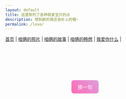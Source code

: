 ```yaml
---
layout: default
title: 这里陈列了各种我爱宝贝的点
description: 想到新的我还会补上的喔~
permalink: /love/
---
```


<nav>
  <a href="/">首页</a> |
  <a href="/photos">咱俩的照片</a> |
  <a href="/stories">咱俩的故事</a> |
  <a href="/future">咱俩的畅想</a> |
  <a href="/love">我爱你什么</a> |
</nav>

<style>
.love-note {
  width: 100%;
  border: none;
  background: none;
  resize: none;
  padding: 0;
  margin-bottom: 1.5em;
  font-size: 1.4em;
  line-height: 1.8;
  text-align: left;
  text-indent: 2em;
  font-family: "Segoe UI", "Comic Sans MS", cursive;
  
  /* 渐变文字 */
  background: linear-gradient(to right, #ff69b4, #dda0dd);
  -webkit-background-clip: text;
  -webkit-text-fill-color: transparent;
  
  /* 动画过渡 */
  transition: opacity 0.5s ease;
}
button {
  display: block;
  margin: 20px auto;
  padding: 10px 20px;
  font-size: 1.1em;
  border: none;
  border-radius: 8px;
  background: linear-gradient(45deg, #ff69b4, #dda0dd);
  color: white;
  cursor: pointer;
  transition: background 0.3s ease;
}
button:hover {
  background: linear-gradient(45deg, #dda0dd, #ff69b4);
}
</style>

<textarea id="loveText" class="love-note" readonly></textarea>
<button onclick="nextLoveNote()">换一句</button>

<script>
const loveNotes = [
  "我爱宝贝的眼睛，哭或笑的时候总是闪着惹人怜爱的光芒。",
  "我爱宝贝的嘴唇，软软的甜甜的像一块让人垂涎欲滴的软糖。",
  "我爱宝贝的睫毛，当我用脸蹭宝贝时，宝贝轻轻开合眼眸用睫毛挠我的脸。",
  "我爱宝贝的头发，永远带着一股令我安心的香气。",
  "我爱宝贝的脸颊，滑滑嫩嫩软软弹弹，我恨不得多长几张嘴来亲它。",
  "我爱宝贝的脖颈和锁骨，每次看到宝贝我都忍不住凑过去探索它们。",
  "我爱宝贝的舌尖，带着温润的液体和湿热的气息，我的心也被它给缠住了。",
  "我爱宝贝的手，纤纤如细枝，温润如良玉，摩挲宝贝的手掌心我希望能传递出我心中的爱意。",
  "我爱宝贝的指尖，它们从我的脸庞滑向我的胸膛时，我能感受到宝贝缠缠绵绵的爱。",
  "我爱宝贝的肌肤，当我抚摸它时，总有一阵凉丝丝的清爽，但我更希望能给它带来温暖。",
  "我爱宝贝的脊背，我用手抚摸时，宝贝便像受惊的猫一般扭动（好可爱(*╹▽╹*)）。",
  "我爱宝贝的腰肢，当我用手环抱着它，我感觉世界都在我的怀抱中。",
  "我爱宝贝的眼神，当它看向我时，投射出缠绵的依恋与爱欲，让我深深陷于其中。",
  "我爱宝贝的笑，明媚又温和，像寒冬时节投向文德楼的阳光，给我带来阵阵暖意。",
  "我爱宝贝的眼泪，当我第一次拭去宝贝眼角滑落的泪滴的那一刻，也代表我准备好接受宝贝所有的柔软。",
  "我爱宝贝的声音，有时坚毅，有时柔弱，将我的心来回拉扯，我为它魂不守舍。",
  "我爱宝贝的吻，多么美妙，我们释放着情感，一句话也不需要说，就静静地连接在一起，交换爱彼此的心。",
  "我爱宝贝的耳朵，当我凑近时，好似触碰了什么开关，宝贝整个人都变得酥软起来，勾着我继续探索宝贝。",
  "我爱宝贝的吻痕，在我身上留下了深深浅浅的痕迹，标榜宝贝的绝对权威，昭告所有其他人，我的身体和心灵都所属于宝贝",
  "我爱宝贝的认真，永远用心对待每个人和每件事，抱有世人不常有的钻研精神，从最开始的小小世界一路爬升到如今的广阔天地；说来惭愧，我一直在教宝贝如何偷懒，我却从宝贝身上学习如何努力；不过到目前看来，我们都在变得更好就行，不是吗？",
  "我爱宝贝的自信，哪怕你在遇到大场面依旧会紧张，但你一旦站上讲台，就好似站上了舞台一般自信，恣意散发宝贝的智慧和魅力，将排练了无数遍的讲词毫无停顿的呈现给台下的观众————我为宝贝叹服，也为宝贝感到深深的骄傲。",
  "我爱宝贝的看到我的那一瞬间，像一朵羞涩的花骨朵对着倾心的蜜蜂张开了花瓣，你会笑起来，会跑起来。那一刻我发觉幸福就应该这么简单。",
  "我爱宝贝的倔强，面对不公不退缩，总是抱有一颗善良和正义的心去面对这险恶的世界，更让我有勇气去与生活中的一切邪恶作斗争。",
  "我爱宝贝的纯真，虽然不精于人情世故，但带有纯粹的心灵，永远善良和真挚，以至于被许多人给默默利用都不自知；我会尽我全力保护宝贝，守护好这一份珍贵的纯真。",
  "我爱宝贝的聪慧，那些奇怪的公式，拗口的理论，莫名其妙的推导，到了宝贝手中，就变得那么轻松，相比之下，我的那些思维就真的很像小聪明。",
  "我爱宝贝的天赋异禀，宝贝接触到了新事物，哪怕一开始再不熟悉，经过一段时间的上手，总会变得熟悉甚至于精通。",
  "我爱宝贝的羞涩，当我们第一次牵手时，当我们刚在一起踏着月影闲逛时，当我第一次捧起你的脸端详你的美貌时，一抹羞红在你的脸上晕开，像是一个花骨朵一边抗拒，一边期待着绽开。",
  "我爱宝贝说“爱你！”，我也想说“爱你”，我也一直在说“爱你”，你应该知道我想说的不只是“爱你”……我想说的比这更多更真切，我对宝贝的爱已经突破了我语言系统的边界，但我还是要说“爱你”，就想宝贝也一直在说“爱你！”。",
  "我爱宝贝快乐的模样，游戏赢了，代码跑出来了，饭很好吃，靠着我很舒服，天气舒适……宝贝有很多理由变得很开心……看到你很开心，我也很开心(*^▽^*)。",
  "我爱宝贝的知情达理，有的时候，我会做错一些事，宝贝并不会一味地指责我，会和我好好沟通，然后解决问题，甚至还会反思自己，我觉得我很幸运，能有这么好的宝贝，也有点惭愧，为什么我没法像宝贝那么好；但我会不断努力的，我时刻提醒着自己去改变和进步，宝贝也能看到在我身上发生的种种变化；感谢宝贝一直对我这么包容；我很爱你。",
  "我爱宝贝的专注，上到学习科研，下到游戏拼豆，宝贝总是能安心坐下来，认认真真去做一件事；宝贝，有这样的品质，你做什么都会成功的！",
  "我爱宝贝的爱憎分明，对身边的人总是抱着善意，对自己讨厌的人也不会虚伪地假装融洽。",
  "我爱宝贝的孩子气，哪怕在其他人面前保持着形象，在我心里宝贝一直是个需要我宠爱的小女孩，宝贝会像小孩一样，因为一些小事开心或不开心，用头蹭我来凑得更近，故意耍小情绪让我来哄……（当然，只是在我面前）我也会好好宠宝贝的，既然是小女孩，那我要让宝贝做最幸福的那个。",
  "我爱宝贝的孝心，一直非常体贴叔叔阿姨，哪怕自己很累也想着尽可能为他们分担一点活，或者陪他们聊聊天。",
  "我爱宝贝的抚摸，从头发到脸庞，从脖子到锁骨，从胸膛到腰背，我感受宝贝抚摸着我的全身，爱意在宝贝的指尖和指腹游走，抚摸的不仅是我的身体，抚摸的是我紧紧依赖你的灵魂。",
];

let currentIndex = -1;
const textArea = document.getElementById("loveText");

function nextLoveNote() {
  let newIndex;
  do {
    newIndex = Math.floor(Math.random() * loveNotes.length);
  } while (newIndex === currentIndex);
  
  currentIndex = newIndex;
  
  textArea.style.opacity = 0;
  setTimeout(() => {
    textArea.value = loveNotes[currentIndex];
    textArea.style.opacity = 1;
  }, 300);
}

// 初始化时显示一句
nextLoveNote();
</script>

